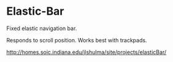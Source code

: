 Elastic-Bar
===========

Fixed elastic navigation bar.

Responds to scroll position. Works best with trackpads.

http://homes.soic.indiana.edu/jlshulma/site/projects/elasticBar/
